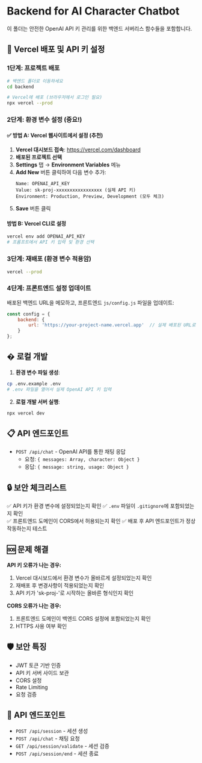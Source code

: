 # Backend for AI Character Chatbot

이 폴더는 안전한 OpenAI API 키 관리를 위한 백엔드 서버리스 함수들을 포함합니다.

## 🚀 Vercel 배포 및 API 키 설정

### 1단계: 프로젝트 배포

```bash
# 백엔드 폴더로 이동하세요
cd backend

# Vercel에 배포 (브라우저에서 로그인 필요)
npx vercel --prod
```

### 2단계: 환경 변수 설정 (중요!)

#### ✅ 방법 A: Vercel 웹사이트에서 설정 (추천)

1. **Vercel 대시보드 접속**: https://vercel.com/dashboard
2. **배포된 프로젝트 선택**
3. **Settings** 탭 → **Environment Variables** 메뉴
4. **Add New** 버튼 클릭하여 다음 변수 추가:
   ```
   Name: OPENAI_API_KEY
   Value: sk-proj-xxxxxxxxxxxxxxxxx (실제 API 키)
   Environment: Production, Preview, Development (모두 체크)
   ```
5. **Save** 버튼 클릭

#### 방법 B: Vercel CLI로 설정

```bash
vercel env add OPENAI_API_KEY
# 프롬프트에서 API 키 입력 및 환경 선택
```

### 3단계: 재배포 (환경 변수 적용암)

```bash
vercel --prod
```

### 4단계: 프론트엔드 설정 업데이트

배포된 백엔드 URL을 메모하고, 프론트엔드 `js/config.js` 파일을 업데이트:

```javascript
const config = {
    backend: {
        url: 'https://your-project-name.vercel.app'  // 실제 배포된 URL로 변경
    }
};
```

## � 로컬 개발

1. **환경 변수 파일 생성**:
```bash
cp .env.example .env
# .env 파일을 열어서 실제 OpenAI API 키 입력
```

2. **로컬 개발 서버 실행**:
```bash
npx vercel dev
```

## 📋 API 엔드포인트

- `POST /api/chat` - OpenAI API를 통한 채팅 응답
  - 요청: `{ messages: Array, character: Object }`
  - 응답: `{ message: string, usage: Object }`

## 🔒 보안 체크리스트

✅ API 키가 환경 변수에 설정되었는지 확인
✅ `.env` 파일이 `.gitignore`에 포함되었는지 확인  
✅ 프론트엔드 도메인이 CORS에서 허용되는지 확인
✅ 배포 후 API 엔드포인트가 정상 작동하는지 테스트

## 🆘 문제 해결

**API 키 오류가 나는 경우:**
1. Vercel 대시보드에서 환경 변수가 올바르게 설정되었는지 확인
2. 재배포 후 변경사항이 적용되었는지 확인
3. API 키가 'sk-proj-'로 시작하는 올바른 형식인지 확인

**CORS 오류가 나는 경우:**
1. 프론트엔드 도메인이 백엔드 CORS 설정에 포함되었는지 확인
2. HTTPS 사용 여부 확인

## 🛡️ 보안 특징

- JWT 토큰 기반 인증
- API 키 서버 사이드 보관
- CORS 설정
- Rate Limiting
- 요청 검증

## 📝 API 엔드포인트

- `POST /api/session` - 세션 생성
- `POST /api/chat` - 채팅 요청
- `GET /api/session/validate` - 세션 검증
- `POST /api/session/end` - 세션 종료
